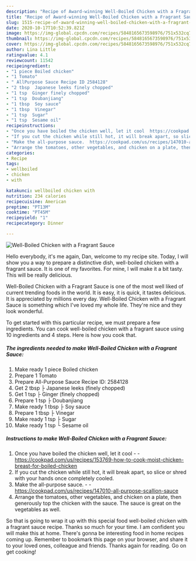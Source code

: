 ```yaml
---
description: "Recipe of Award-winning Well-Boiled Chicken with a Fragrant Sauce"
title: "Recipe of Award-winning Well-Boiled Chicken with a Fragrant Sauce"
slug: 1515-recipe-of-award-winning-well-boiled-chicken-with-a-fragrant-sauce
date: 2020-10-17T10:52:39.821Z
image: https://img-global.cpcdn.com/recipes/5848165673598976/751x532cq70/well-boiled-chicken-with-a-fragrant-sauce-recipe-main-photo.jpg
thumbnail: https://img-global.cpcdn.com/recipes/5848165673598976/751x532cq70/well-boiled-chicken-with-a-fragrant-sauce-recipe-main-photo.jpg
cover: https://img-global.cpcdn.com/recipes/5848165673598976/751x532cq70/well-boiled-chicken-with-a-fragrant-sauce-recipe-main-photo.jpg
author: Lina Little
ratingvalue: 4.1
reviewcount: 11542
recipeingredient:
- "1 piece Boiled chicken"
- "1 Tomato"
- " AllPurpose Sauce Recipe ID 2584128"
- "2 tbsp  Japanese leeks finely chopped"
- "1 tsp  Ginger finely chopped"
- "1 tsp  Doubanjiang"
- "1 tbsp  Soy sauce"
- "1 tbsp  Vinegar"
- "1 tsp  Sugar"
- "1 tsp  Sesame oil"
recipeinstructions:
- "Once you have boiled the chicken well, let it cool  https://cookpad.com/us/recipes/153769-how-to-cook-moist-chicken-breast-for-boiled-chicken"
- "If you cut the chicken while still hot, it will break apart, so slice or shred with your hands once completely cooled."
- "Make the all-purpose sauce.  https://cookpad.com/us/recipes/147010-all-purpose-scallion-sauce"
- "Arrange the tomatoes, other vegetables, and chicken on a plate, then generously top the chicken with the sauce. The sauce is great on the vegetables as well."
categories:
- Recipe
tags:
- wellboiled
- chicken
- with

katakunci: wellboiled chicken with 
nutrition: 234 calories
recipecuisine: American
preptime: "PT13M"
cooktime: "PT45M"
recipeyield: "1"
recipecategory: Dinner

---
```



![Well-Boiled Chicken with a Fragrant Sauce](https://img-global.cpcdn.com/recipes/5848165673598976/751x532cq70/well-boiled-chicken-with-a-fragrant-sauce-recipe-main-photo.jpg)

Hello everybody, it's me again, Dan, welcome to my recipe site. Today, I will show you a way to prepare a distinctive dish, well-boiled chicken with a fragrant sauce. It is one of my favorites. For mine, I will make it a bit tasty. This will be really delicious.



Well-Boiled Chicken with a Fragrant Sauce is one of the most well liked of current trending foods in the world. It is easy, it is quick, it tastes delicious. It is appreciated by millions every day. Well-Boiled Chicken with a Fragrant Sauce is something which I've loved my whole life. They're nice and they look wonderful.


To get started with this particular recipe, we must prepare a few ingredients. You can cook well-boiled chicken with a fragrant sauce using 10 ingredients and 4 steps. Here is how you cook that.

<!--inarticleads1-->

##### The ingredients needed to make Well-Boiled Chicken with a Fragrant Sauce:

1. Make ready 1 piece Boiled chicken
1. Prepare 1 Tomato
1. Prepare  All-Purpose Sauce Recipe ID: 2584128
1. Get 2 tbsp ├ Japanese leeks (finely chopped)
1. Get 1 tsp ├ Ginger (finely chopped)
1. Prepare 1 tsp ├ Doubanjiang
1. Make ready 1 tbsp ├ Soy sauce
1. Prepare 1 tbsp ├ Vinegar
1. Make ready 1 tsp ├ Sugar
1. Make ready 1 tsp └ Sesame oil




<!--inarticleads2-->

##### Instructions to make Well-Boiled Chicken with a Fragrant Sauce:

1. Once you have boiled the chicken well, let it cool -  - https://cookpad.com/us/recipes/153769-how-to-cook-moist-chicken-breast-for-boiled-chicken
1. If you cut the chicken while still hot, it will break apart, so slice or shred with your hands once completely cooled.
1. Make the all-purpose sauce. -  - https://cookpad.com/us/recipes/147010-all-purpose-scallion-sauce
1. Arrange the tomatoes, other vegetables, and chicken on a plate, then generously top the chicken with the sauce. The sauce is great on the vegetables as well.




So that is going to wrap it up with this special food well-boiled chicken with a fragrant sauce recipe. Thanks so much for your time. I am confident you will make this at home. There's gonna be interesting food in home recipes coming up. Remember to bookmark this page on your browser, and share it to your loved ones, colleague and friends. Thanks again for reading. Go on get cooking!
